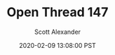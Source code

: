 ---
layout: podcast
title: "Open Thread 147"
author: Scott Alexander
description: https://slatestarcodex.com/2020/02/09/open-thread-147/
date: 2020-02-09 13:08:00 PST
length: 440259
duration: 110
guid: open-thread-147
---